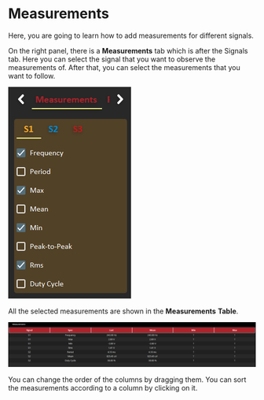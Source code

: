# Measurements

Here, you are going to learn how to add measurements for different signals. 

On the right panel, there is a **Measurements** tab which is after the Signals tab. Here you can select the signal that you want to observe the measurements of. After that, you can select the measurements that you want to follow.

![](../../../../.gitbook/assets/image%20%2815%29.png)

All the selected measurements are shown in the **Measurements** **Table**.

![](../../../../.gitbook/assets/image%20%2887%29.png)

You can change the order of the columns by dragging them. You can sort the measurements according to a column by clicking on it. 

